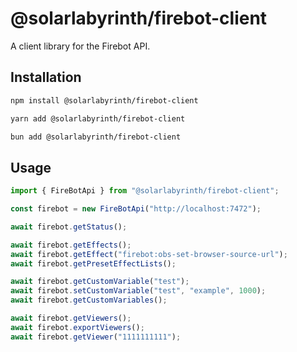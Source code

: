 # @solarlabyrinth/firebot-client

A client library for the Firebot API.

## Installation

```bash
npm install @solarlabyrinth/firebot-client

yarn add @solarlabyrinth/firebot-client

bun add @solarlabyrinth/firebot-client
```

## Usage

```typescript
import { FireBotApi } from "@solarlabyrinth/firebot-client";

const firebot = new FireBotApi("http://localhost:7472");

await firebot.getStatus();

await firebot.getEffects();
await firebot.getEffect("firebot:obs-set-browser-source-url");
await firebot.getPresetEffectLists();

await firebot.getCustomVariable("test");
await firebot.setCustomVariable("test", "example", 1000);
await firebot.getCustomVariables();

await firebot.getViewers();
await firebot.exportViewers();
await firebot.getViewer("1111111111");
```
